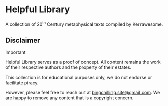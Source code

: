 # Helpful Library
A collection of 20<sup>th</sup> Century metaphysical texts compiled by Kerrawesome.

## Disclaimer

>[!IMPORTANT]
>Helpful Library serves as a proof of concept. All content remains the work of their respective authors and the property of their estates.
>
>This collection is for educational purposes only, we do not endorse or facilitate piracy. 
>
>However, please feel free to reach out at [bingchilling.site@gmail.com](mailto:bingchilling.site@gmail.com). We are happy to remove any content that is a copyright concern.
